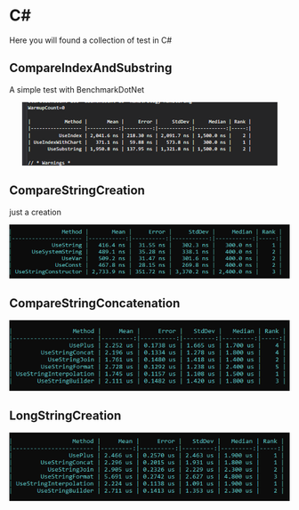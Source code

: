 # C#
Here you will found a collection of test in C#

## CompareIndexAndSubstring
A simple test with BenchmarkDotNet

<p align="center"> 
  <img src="Docs/CompareIndexAndSubstring.png" alt="Capture of BenchmarkDotNet results" /> 
</p>

## CompareStringCreation

just a creation
<p align="center"> 
  <img src="Docs/CompareStringCreation.png" alt="Capture of BenchmarkDotNet results" /> 
</p>

## CompareStringConcatenation

<p align="center"> 
  <img src="Docs/CompareStringConcatenation.png" alt="Capture of BenchmarkDotNet results" /> 
</p>

## LongStringCreation

<p align="center"> 
  <img src="Docs/LongStringCreation.png" alt="Capture of BenchmarkDotNet results" /> 
</p>
